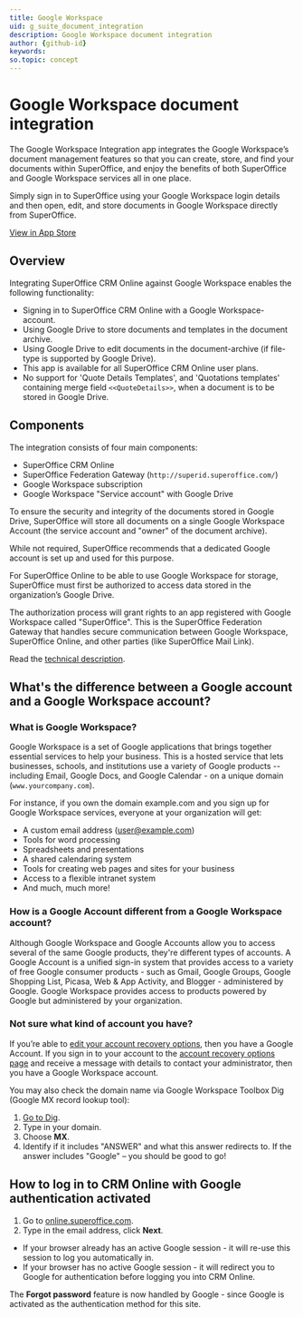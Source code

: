 ```yaml
---
title: Google Workspace
uid: g_suite_document_integration
description: Google Workspace document integration
author: {github-id}
keywords:
so.topic: concept
---
```


# Google Workspace document integration

The Google Workspace Integration app integrates the Google Workspace’s document management features so that you can create, store, and find your documents within SuperOffice, and enjoy the benefits of both SuperOffice and Google Workspace services all in one place.

Simply sign in to SuperOffice using your Google Workspace login details and then open, edit, and store documents in Google Workspace directly from SuperOffice.

[View in App Store][2]

## Overview

Integrating SuperOffice CRM Online against Google Workspace enables the following functionality:

* Signing in to SuperOffice CRM Online with a Google Workspace-account.
* Using Google Drive to store documents and templates in the document archive.
* Using Google Drive to edit documents in the document-archive (if file-type is supported by Google Drive).
* This app is available for all SuperOffice CRM Online user plans.
* No support for 'Quote Details Templates', and 'Quotations templates' containing merge field `<<QuoteDetails>>`, when a document is to be stored in Google Drive.

## Components

The integration consists of four main components:

* SuperOffice CRM Online
* SuperOffice Federation Gateway (`http://superid.superoffice.com/`)
* Google Workspace subscription
* Google Workspace "Service account" with Google Drive

To ensure the security and integrity of the documents stored in Google Drive, SuperOffice will store all documents on a single Google Workspace Account (the service account and "owner" of the document archive).

While not required, SuperOffice recommends that a dedicated Google account is set up and used for this purpose.

For SuperOffice Online to be able to use Google Workspace for storage, SuperOffice must first be authorized to access data stored in the organization’s Google Drive.

The authorization process will grant rights to an app registered with Google Workspace called "SuperOffice". This is the SuperOffice Federation Gateway that handles secure communication between Google Workspace, SuperOffice Online, and other parties (like SuperOffice Mail Link).

Read the [technical description][7].

## What's the difference between a Google account and a Google Workspace account?

### What is Google Workspace?

Google Workspace is a set of Google applications that brings together essential services to help your business. This is a hosted service that lets businesses, schools, and institutions use a variety of Google products -- including Email, Google Docs, and Google Calendar - on a unique domain (`www.yourcompany.com`).

For instance, if you own the domain example.com and you sign up for Google Workspace services, everyone at your organization will get:

* A custom email address (user@example.com)
* Tools for word processing
* Spreadsheets and presentations
* A shared calendaring system
* Tools for creating web pages and sites for your business
* Access to a flexible intranet system
* And much, much more!

### How is a Google Account different from a Google Workspace account?

Although Google Workspace and Google Accounts allow you to access several of the same Google products, they're different types of accounts. A Google Account is a unified sign-in system that provides access to a variety of free Google consumer products - such as Gmail, Google Groups, Google Shopping List, Picasa, Web & App Activity, and Blogger - administered by Google. Google Workspace provides access to products powered by Google but administered by your organization.

### Not sure what kind of account you have?

If you’re able to [edit your account recovery options][3], then you have a Google Account. If you sign in to your account to the [account recovery options page][4] and receive a message with details to contact your administrator, then you have a Google Workspace account.

You may also check the domain name via Google Workspace Toolbox Dig (Google MX record lookup tool):

1. [Go to Dig][5].
2. Type in your domain.
3. Choose **MX**.
4. Identify if it includes "ANSWER" and what this answer redirects to. If the answer includes "Google" – you should be good to go!

## How to log in to CRM Online with Google authentication activated

1. Go to [online.superoffice.com][6].
2. Type in the email address, click **Next**.

* If your browser already has an active Google session - it will re-use this session to log you automatically in.
* If your browser has no active Google session - it will redirect you to Google for authentication before logging you into CRM Online.

The **Forgot password** feature is now handled by Google - since Google is activated as the authentication method for this site.

<!-- Referenced links -->
[2]: https://online.superoffice.com/AppStore/superoffice-as/g-suite-integration
[3]: https://www.google.com/accounts/UpdateAccountRecoveryOptions
[4]: http://www.google.com/accounts/UpdateAccountRecoveryOptions
[5]: https://toolbox.googleapps.com/apps/dig/
[6]: https://online.superoffice.com/
[7]: ../overview.md
